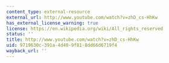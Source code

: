 ```yaml
---
content_type: external-resource
external_url: http://www.youtube.com/watch?v=zhD_cs-HhKw
has_external_license_warning: true
license: https://en.wikipedia.org/wiki/All_rights_reserved
status: ''
title: http://www.youtube.com/watch?v=zhD_cs-HhKw
uid: 9719630c-391a-4d40-9f81-8dd66d6719f4
wayback_url: ''
---
```

